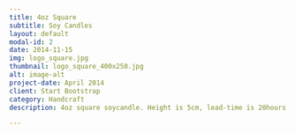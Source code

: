```yaml
---
title: 4oz Square
subtitle: Soy Candles
layout: default
modal-id: 2
date: 2014-11-15
img: logo_square.jpg
thumbnail: logo_square_400x250.jpg
alt: image-alt
project-date: April 2014
client: Start Bootstrap
category: Handcraft
description: 4oz square soycandle. Height is 5cm, lead-time is 20hours and used smokeless wick.

---
```

